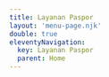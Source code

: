 ```yaml
---
title: Layanan Paspor
layout: 'menu-page.njk'
double: true
eleventyNavigation:
  key: Layanan Paspor
  parent: Home
---
```

